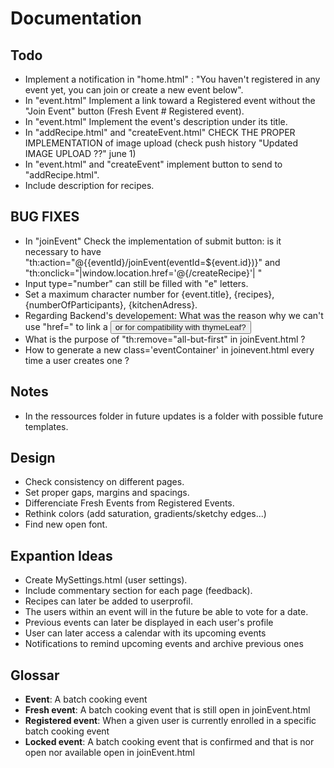 # Documentation

## Todo
- Implement a notification in "home.html" : "You haven't registered in any event yet, you can join or create a new event below".
- In "event.html" Implement a link toward a Registered event without the "Join Event" button (Fresh Event # Registered event).
- In "event.html" Implement the event's description under its title.
- In "addRecipe.html" and "createEvent.html" CHECK THE PROPER IMPLEMENTATION  of image upload (check push history "Updated IMAGE UPLOAD ??" june 1)
- In "event.html" and "createEvent" implement button to send to "addRecipe.html".
- Include description for recipes.

## BUG FIXES
- In "joinEvent" Check the implementation of submit button: is it necessary to have "th:action="@{{eventId}/joinEvent(eventId=${event.id})}" and "th:onclick="|window.location.href='@{/createRecipe}'| "
- Input type="number" can still be filled with "e" letters.
- Set a maximum character number for {event.title}, {recipes}, {numberOfParticipants}, {kitchenAdress}.
- Regarding Backend's developement: What was the reason why we can't use "href=" to link a <button> or <a> for compatibility with thymeLeaf?
- What is the purpose of "th:remove="all-but-first" in joinEvent.html ?
- How to generate a new class='eventContainer' in joinevent.html every time a user creates one ?

## Notes
- In the ressources folder in future updates is a folder with possible future templates.

## Design
- Check consistency on different pages.
- Set proper gaps, margins and spacings.
- Differenciate Fresh Events from Registered Events.
- Rethink colors (add saturation, gradients/sketchy edges...)
- Find new open font.
 
## Expantion Ideas
- Create MySettings.html (user settings).
- Include commentary section for each page (feedback).
- Recipes can later be added to userprofil.
- The users within an event will in the future be able to vote for a date.
- Previous events can later be displayed in each user's profile
- User can later access a calendar with its upcoming events
- Notifications to remind upcoming events and archive previous ones

## Glossar
- **Event**: A batch cooking event
- **Fresh event**: A batch cooking event that is still open in joinEvent.html
- **Registered event**: When a given user is currently enrolled in a specific batch cooking event
- **Locked event**: A batch cooking event that is confirmed and that is nor open nor available open in joinEvent.html

